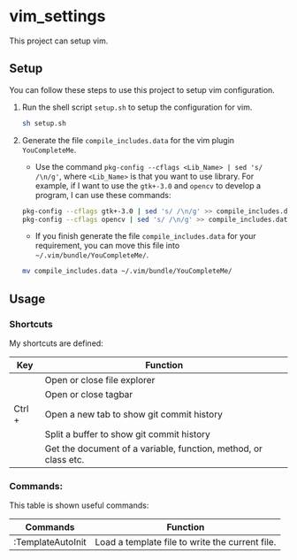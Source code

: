 # vim_settings
This project can setup vim.

## Setup
You can follow these steps to use this project to setup vim configuration.
1. Run the shell script `setup.sh` to setup the configuration for vim.
	```sh
	sh setup.sh
	```

2. Generate the file `compile_includes.data` for the vim plugin `YouCompleteMe`.
	- Use the command `pkg-config --cflags <Lib_Name> | sed 's/ /\n/g'`, where `<Lib_Name>` is that you want to use library. For example, if I want to use the `gtk+-3.0` and `opencv` to develop a program, I can use these commands:
	```sh
	pkg-config --cflags gtk+-3.0 | sed 's/ /\n/g' >> compile_includes.data
	pkg-config --cflags opencv | sed 's/ /\n/g' >> compile_includes.data
	```
	- If you finish generate the file `compile_includes.data` for your requirement, you can move this file into `~/.vim/bundle/YouCompleteMe/`.
	```sh
	mv compile_includes.data ~/.vim/bundle/YouCompleteMe/
	```

## Usage
### Shortcuts
My shortcuts are defined:

Key			| Function
------------|------------------------------------------------------------------
<F2>		| Open or close file explorer
<F3>		| Open or close tagbar
Ctrl +<F7>	| Open a new tab to show git commit history
<F7>		| Split a buffer to show git commit history
<F9>		| Get the document of a variable, function, method, or class etc.

### Commands:
This table is shown useful commands:

Commands			| Function
--------------------|----------------------------------------------------------------
:TemplateAutoInit	| Load a template file to write the current file.
